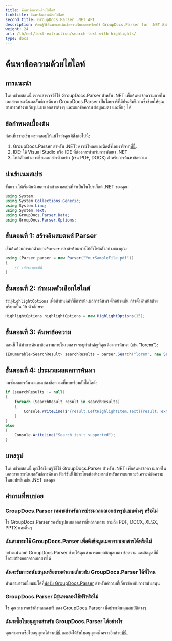 ```yaml
---
title: ค้นหาข้อความด้วยไฮไลท์
linktitle: ค้นหาข้อความด้วยไฮไลท์
second_title: GroupDocs.Parser .NET API
description: เรียนรู้วิธีค้นหาและเน้นข้อความในเอกสารโดยใช้ GroupDocs.Parser for .NET ดึงข้อมูลเชิงลึกอันมีค่าออกมาอย่างมีประสิทธิภาพ
weight: 24
url: /th/net/text-extraction/search-text-with-highlights/
type: docs
---
```

# ค้นหาข้อความด้วยไฮไลท์

## การแนะนำ
ในบทช่วยสอนนี้ เราจะสำรวจวิธีใช้ GroupDocs.Parser สำหรับ .NET เพื่อค้นหาข้อความภายในเอกสารและเน้นผลลัพธ์การค้นหา GroupDocs.Parser เป็นไลบรารีที่มีประสิทธิภาพซึ่งช่วยให้คุณสามารถทำงานกับรูปแบบเอกสารต่างๆ และแยกข้อความ ข้อมูลเมตา และอื่นๆ ได้
## ข้อกำหนดเบื้องต้น
ก่อนที่เราจะเริ่ม ตรวจสอบให้แน่ใจว่าคุณมีสิ่งต่อไปนี้:
1.  GroupDocs.Parser สำหรับ .NET: ดาวน์โหลดและติดตั้งไลบรารีจาก[ที่นี่](https://releases.groupdocs.com/parser/net/).
2. IDE: ใช้ Visual Studio หรือ IDE ที่ต้องการสำหรับการพัฒนา .NET
3. ไฟล์ตัวอย่าง: เตรียมเอกสารตัวอย่าง (เช่น PDF, DOCX) สำหรับการค้นหาข้อความ

## นำเข้าเนมสเปซ
ขั้นแรก ให้เริ่มต้นด้วยการนำเข้าเนมสเปซที่จำเป็นในโปรเจ็กต์ .NET ของคุณ:
```csharp
using System;
using System.Collections.Generic;
using System.Linq;
using System.Text;
using GroupDocs.Parser.Data;
using GroupDocs.Parser.Options;
```
## ขั้นตอนที่ 1: สร้างอินสแตนซ์ Parser
 เริ่มต้นด้วยการยกตัวอย่าง`Parser` คลาสพร้อมพาธไปยังไฟล์ตัวอย่างของคุณ:
```csharp
using (Parser parser = new Parser("YourSampleFile.pdf"))
{
    // รหัสของคุณที่นี่
}
```
## ขั้นตอนที่ 2: กำหนดตัวเลือกไฮไลต์
 ระบุ`HighlightOptions` เพื่อกำหนดค่าวิธีการเน้นผลการค้นหา ตัวอย่างเช่น การตั้งค่าหน้าต่างบริบทเป็น 15 ตัวอักษร:
```csharp
HighlightOptions highlightOptions = new HighlightOptions(15);
```
## ขั้นตอนที่ 3: ค้นหาข้อความ
ตอนนี้ ให้ทำการค้นหาข้อความภายในเอกสาร ระบุคำสำคัญที่คุณต้องการค้นหา (เช่น "lorem"):
```csharp
IEnumerable<SearchResult> searchResults = parser.Search("lorem", new SearchOptions(true, false, false, highlightOptions));
```
## ขั้นตอนที่ 4: ประมวลผลผลการค้นหา
วนซ้ำผลการค้นหาและแสดงข้อความที่พบพร้อมกับไฮไลต์:
```csharp
if (searchResults != null)
{
    foreach (SearchResult result in searchResults)
    {
        Console.WriteLine($"{result.LeftHighlightItem.Text}{result.Text}{result.RightHighlightItem.Text}");
    }
}
else
{
    Console.WriteLine("Search isn't supported");
}
```

## บทสรุป
ในบทช่วยสอนนี้ คุณได้เรียนรู้วิธีใช้ GroupDocs.Parser สำหรับ .NET เพื่อค้นหาข้อความภายในเอกสารและเน้นผลลัพธ์การค้นหา ฟังก์ชันนี้มีประโยชน์อย่างมากสำหรับการแยกและวิเคราะห์ข้อความในแอปพลิเคชัน .NET ของคุณ

## คำถามที่พบบ่อย
### GroupDocs.Parser เหมาะสำหรับการประมวลผลเอกสารรูปแบบต่างๆ หรือไม่
ใช่ GroupDocs.Parser รองรับรูปแบบเอกสารที่หลากหลาย รวมถึง PDF, DOCX, XLSX, PPTX และอื่นๆ
### ฉันสามารถใช้ GroupDocs.Parser เพื่อดึงข้อมูลเมตาจากเอกสารได้หรือไม่
อย่างแน่นอน! GroupDocs.Parser ช่วยให้คุณสามารถแยกข้อมูลเมตา ข้อความ และข้อมูลที่มีโครงสร้างออกจากเอกสารได้
### ฉันจะรับการสนับสนุนหรือถามคำถามเกี่ยวกับ GroupDocs.Parser ได้ที่ไหน
 ท่านสามารถเยี่ยมชมได้ที่[ฟอรัม GroupDocs.Parser](https://forum.groupdocs.com/c/parser/17) สำหรับคำถามที่เกี่ยวข้องกับการสนับสนุน
### GroupDocs.Parser มีรุ่นทดลองใช้ฟรีหรือไม่
 ใช่ คุณสามารถเข้าถึง[ทดลองฟรี](https://releases.groupdocs.com/) ของ GroupDocs.Parser เพื่อประเมินคุณสมบัติต่างๆ
### ฉันจะซื้อใบอนุญาตสำหรับ GroupDocs.Parser ได้อย่างไร
 คุณสามารถซื้อใบอนุญาตได้จาก[ที่นี่](https://purchase.groupdocs.com/buy) และยังได้รับใบอนุญาตชั่วคราวอีกด้วย[ที่นี่](https://purchase.groupdocs.com/temporary-license/).